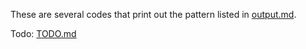 These are several codes that print out the pattern listed in [output.md](./information/output.md).

Todo: [TODO.md](./information/TODO.md)
